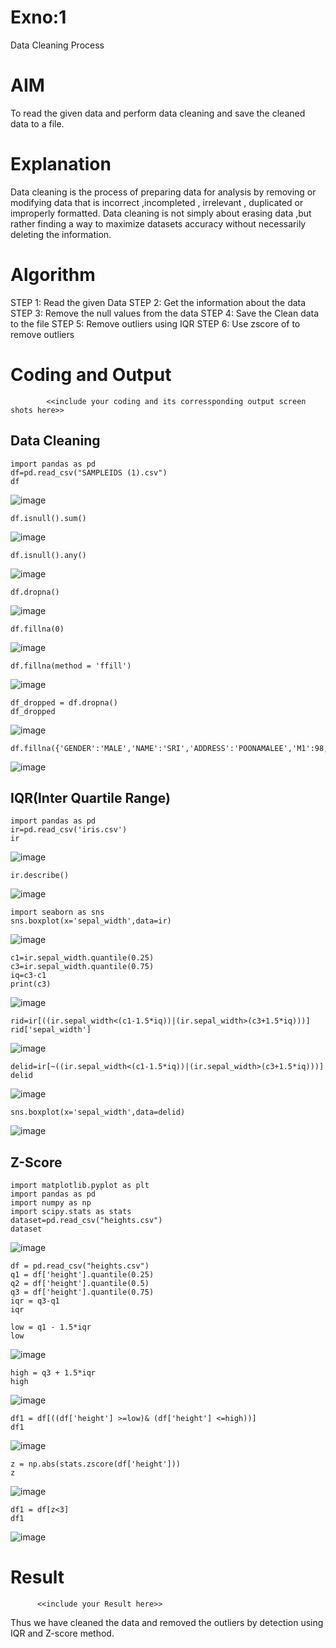 # Exno:1
Data Cleaning Process
# AIM
To read the given data and perform data cleaning and save the cleaned data to a file.
# Explanation
Data cleaning is the process of preparing data for analysis by removing or modifying data that is incorrect ,incompleted , irrelevant , duplicated or improperly formatted. Data cleaning is not simply about erasing data ,but rather finding a way to maximize datasets accuracy without necessarily deleting the information.
# Algorithm
STEP 1: Read the given Data
STEP 2: Get the information about the data
STEP 3: Remove the null values from the data
STEP 4: Save the Clean data to the file
STEP 5: Remove outliers using IQR
STEP 6: Use zscore of to remove outliers

# Coding and Output
            <<include your coding and its corressponding output screen shots here>>
## Data Cleaning
```
import pandas as pd
df=pd.read_csv("SAMPLEIDS (1).csv")
df
```
![image](https://github.com/user-attachments/assets/e21fa19d-d78e-44d6-9413-8104dcee89b5)
```
df.isnull().sum()
```
![image](https://github.com/user-attachments/assets/9047c155-afcd-4dd2-bd82-7d888145d0b8)
```
df.isnull().any()
```
![image](https://github.com/user-attachments/assets/4bb8cc69-956e-45f7-b8f5-f86eb0f76cb7)
```
df.dropna()
```
![image](https://github.com/user-attachments/assets/efa8c9c7-db12-4eec-ae8f-07fdd9646560)
```
df.fillna(0)
```
![image](https://github.com/user-attachments/assets/c786d8c9-fdce-44d4-bcfa-269102bd7e93)
```
df.fillna(method = 'ffill')
```
![image](https://github.com/user-attachments/assets/10f935f7-fc7d-4555-aa42-c49f7e4fa090)
```
df_dropped = df.dropna()
df_dropped
```
![image](https://github.com/user-attachments/assets/3a5ccdf4-7320-4407-8903-80570d5a9218)
```
df.fillna({'GENDER':'MALE','NAME':'SRI','ADDRESS':'POONAMALEE','M1':98,'M2':87,'M3':76,'M4':92,'TOTAL':305,'AVG':89.999999})
```
![image](https://github.com/user-attachments/assets/434abc36-bc12-49c7-8470-322d712c81be)

## IQR(Inter Quartile Range)
```
import pandas as pd
ir=pd.read_csv('iris.csv')
ir
```
![image](https://github.com/user-attachments/assets/f119b712-e32b-4fcc-ad99-ccba6b1deae0)
```
ir.describe()
```
![image](https://github.com/user-attachments/assets/f9643717-d79f-4418-84c1-ab811b1e7b74)
```
import seaborn as sns
sns.boxplot(x='sepal_width',data=ir)
```
![image](https://github.com/user-attachments/assets/bbfb18e6-6b08-4681-b216-b86f36e2e74a)
```
c1=ir.sepal_width.quantile(0.25)
c3=ir.sepal_width.quantile(0.75)
iq=c3-c1
print(c3)
```
![image](https://github.com/user-attachments/assets/a18d5443-9780-411a-9928-10f8bfad941c)
```
rid=ir[((ir.sepal_width<(c1-1.5*iq))|(ir.sepal_width>(c3+1.5*iq)))]
rid['sepal_width']
```
![image](https://github.com/user-attachments/assets/343d4c52-a2ad-4950-b7f2-5884015e801c)
```
delid=ir[~((ir.sepal_width<(c1-1.5*iq))|(ir.sepal_width>(c3+1.5*iq)))]
delid
```
![image](https://github.com/user-attachments/assets/3507bec4-6096-4186-81d1-b23e760ac013)
```
sns.boxplot(x='sepal_width',data=delid)
```
![image](https://github.com/user-attachments/assets/2c407e8c-3b27-4b63-b5e7-a38c64c84089)
## Z-Score
```
import matplotlib.pyplot as plt
import pandas as pd
import numpy as np
import scipy.stats as stats
dataset=pd.read_csv("heights.csv")
dataset
```
![image](https://github.com/user-attachments/assets/3ea82faf-9f6a-4e49-b8f3-205b377e8d61)
```
df = pd.read_csv("heights.csv")
q1 = df['height'].quantile(0.25)
q2 = df['height'].quantile(0.5)
q3 = df['height'].quantile(0.75)
iqr = q3-q1
iqr
```
```
low = q1 - 1.5*iqr
low
```
![image](https://github.com/user-attachments/assets/413057de-2739-4ed2-9f8b-10c54fdda8be)
```
high = q3 + 1.5*iqr
high
```
![image](https://github.com/user-attachments/assets/2355a3c5-c3cc-4e5d-be09-55ba1bc6a08e)
```
df1 = df[((df['height'] >=low)& (df['height'] <=high))]
df1
```
![image](https://github.com/user-attachments/assets/60bd81f8-97ff-4e5f-a31c-0970e56c1abb)
```
z = np.abs(stats.zscore(df['height']))
z
```
![image](https://github.com/user-attachments/assets/64e10ac4-1a0b-43a9-96cf-58d49462bccd)
```
df1 = df[z<3]
df1
```
![image](https://github.com/user-attachments/assets/42c39502-2e20-47ad-98f9-1c027c8191ec)

# Result
          <<include your Result here>>
Thus we have cleaned the data and removed the outliers by detection using IQR and Z-score method.

